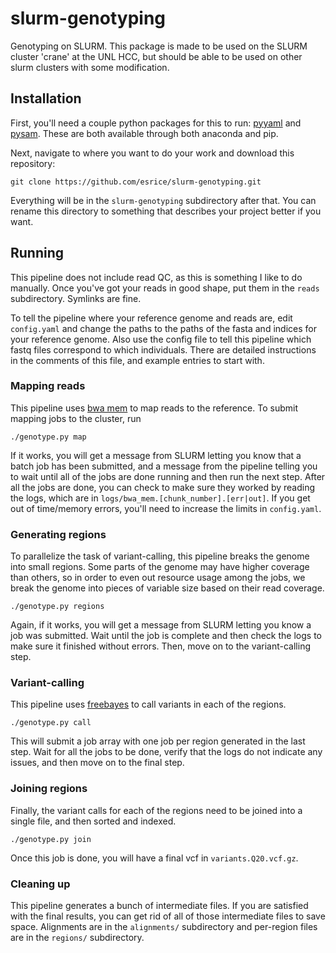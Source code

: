 # slurm-genotyping
Genotyping on SLURM. This package is made to be used on the SLURM
cluster 'crane' at the UNL HCC, but should be able to be used on other slurm
clusters with some modification.

## Installation
First, you'll need a couple python packages for this to run:
[pyyaml](https://pyyaml.org/wiki/PyYAMLDocumentation) and
[pysam](https://github.com/pysam-developers/pysam). These are both available
through both anaconda and pip.

Next, navigate to where you want to do your work and download this repository:
```
git clone https://github.com/esrice/slurm-genotyping.git
```
Everything will be in the `slurm-genotyping` subdirectory after that. You can
rename this directory to something that describes your project better if you
want.

## Running
This pipeline does not include read QC, as this is something I like to do
manually. Once you've got your reads in good shape, put them in the `reads`
subdirectory. Symlinks are fine.

To tell the pipeline where your reference genome and reads are, edit
`config.yaml` and change the paths to the paths of the fasta and indices for
your reference genome. Also use the config file to tell this pipeline which
fastq files correspond to which individuals. There are detailed instructions in
the comments of this file, and example entries to start with.

### Mapping reads
This pipeline uses [bwa mem](https://github.com/lh3/bwa) to map reads to the 
reference. To submit mapping jobs to the cluster, run
```
./genotype.py map
```
If it works, you will get a message from SLURM letting you know that a batch job
has been submitted, and a message from the pipeline telling you to wait until
all of the jobs are done running and then run the next step. After all the jobs
are done, you can check to make sure they worked by reading the logs, which are
in `logs/bwa_mem.[chunk_number].[err|out]`. If you get out of time/memory
errors, you'll need to increase the limits in `config.yaml`.

### Generating regions
To parallelize the task of variant-calling, this pipeline breaks the genome into
small regions. Some parts of the genome may have higher coverage than others, so
in order to even out resource usage among the jobs, we break the genome into
pieces of variable size based on their read coverage.
```
./genotype.py regions
```
Again, if it works, you will get a message from SLURM letting you know a job was
submitted. Wait until the job is complete and then check the logs to make sure
it finished without errors. Then, move on to the variant-calling step.

### Variant-calling
This pipeline uses [freebayes](https://github.com/ekg/freebayes) to call variants
in each of the regions.
```
./genotype.py call
```
This will submit a job array with one job per region generated in the last step.
Wait for all the jobs to be done, verify that the logs do not indicate any
issues, and then move on to the final step.

### Joining regions
Finally, the variant calls for each of the regions need to be joined into a
single file, and then sorted and indexed.
```
./genotype.py join
```
Once this job is done, you will have a final vcf in `variants.Q20.vcf.gz`.

### Cleaning up
This pipeline generates a bunch of intermediate files. If you are satisfied with
the final results, you can get rid of all of those intermediate files to save
space. Alignments are in the `alignments/` subdirectory and per-region files are
in the `regions/` subdirectory.

